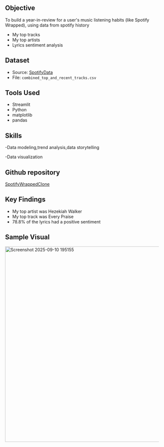 ## Objective
To build a year-in-review for a user's music listening habits (like Spotify Wrapped), using data from spotify history
- My top tracks
- My top artists
- Lyrics sentiment analysis

## Dataset
- Source: [SpotifyData](https://developer.spotify.com/documentation/web-api)
- File: `combined_top_and_recent_tracks.csv`

## Tools Used
- Streamlit
- Python
- matplotlib
- pandas

## Skills
-Data modeling,trend analysis,data storytelling

-Data visualization

## Github repository
[SpotifyWrappedClone](https://github.com/HazelArasu/my_spotify_wrapped_clone)

## Key Findings
- My top artist was Hezekiah Walker
- My top track was Every Praise
- 78.8% of the lyrics had a positive sentiment

## Sample Visual
<img width="1158" height="638" alt="Screenshot 2025-09-10 195155" src="https://github.com/user-attachments/assets/d47769c7-3fb4-4eae-9388-7fcba688ab24" />

